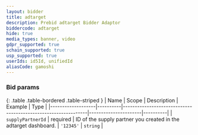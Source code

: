 ```yaml
---
layout: bidder
title: adtarget
description: Prebid adtarget Bidder Adaptor
biddercode: adtarget
hide: true
media_types: banner, video
gdpr_supported: true
schain_supported: true
usp_supported: true
userIds: id5Id, unifiedId
aliasCode: gamoshi
---
```


### Bid params

{: .table .table-bordered .table-striped }
| Name              | Scope    | Description                                                   | Example              | Type     |
|-------------------|----------|---------------------------------------------------------------|----------------------|----------|
| `supplyPartnerId` | required | ID of the supply partner you created in the adtarget dashboard. | `'12345'`            | `string` |
